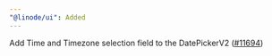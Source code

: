 ```yaml
---
"@linode/ui": Added
---
```


Add Time and Timezone selection field to the DatePickerV2 ([#11694](https://github.com/linode/manager/pull/11694))
